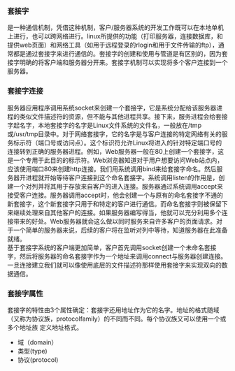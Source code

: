 ### 套接字
是一种通信机制，凭借这种机制，客户/服务器系统的开发工作既可以在本地单机上进行，也可以跨网络进行。linux所提供的功能（打印服务器，连接数据库，和提供web页面）和网络工具（如用于远程登录的rlogin和用于文件传输的ftp），通常都是通过套接字来进行通信的。套接字的创建和使用与管道是有区别的，因为套接字明确的将客户端和服务器分开来。套接字机制可以实现将多个客户连接到一个服务器。
### 套接字连接
服务器应用程序调用系统socket来创建一个套接字，它是系统分配给该服务器进程的类似文件描述符的资源，但不能与其他进程共享。接下来，服务进程会给套接字起名字，本地套接字的名字是Linux文件系统的文件名，一般放在/tmp或/usr/tmp目录中。对于网络套接字，它的名字是与客户连接的特定网络有关的服务标示符（端口号或访问点）。这个标识符允许Linux将进入的针对特定端口号的连接转到正确的服务器进程。例如，Web服务器一般在80上创建一个套接字，这是一个专用于此目的的标示符。Web浏览器知道对于用户想要访问Web站点内，应该使用端口80来创建http连接。我们用系统调用bind来给套接字命名。然后服务器开进程就开始等待客户连接到这个命名套接字。系统调用listen的作用是，创建一个对列并将其用于存放来自客户的进入连接。服务器通过系统调用accept来接受客户连接。服务器调用accept时，他会创建一个与原有的命名套接字不通的新套接字，这个新套接字只用于和特定的客户进行通信。而命名套接字则被保留下来继续处理来自其他客户的连接。如果服务器编写得当，他就可以充分利用多个连接带来的好处。Web服务器就会这么做以同时服务来自许多客户的页面请求。对于一个简单的服务器来说，后续的客户将在监听对列中等待，知道服务器在此准备就绪。  
基于套接字系统的客户端更加简单，客户首先调用socket创建一个未命名套接字，然后将服务器的命名套接字作为一个地址来调用connect与服务器创建连接。一旦连接建立我们就可以像使用底层的文件描述符那样使用套接字来实现双向的数据通信。  
### 套接字属性
套接字的特性由3个属性确定：套接字还用地址作为它的名字。地址的格式随域（又称为协议族，protocolfamily）的不同而不同。每个协议族又可以使用一个或多个地址族 定义地址格式。
- 域（domain）
- 类型(type)
- 协议(protocol)
